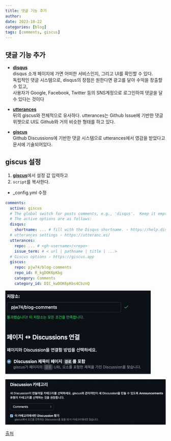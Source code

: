 ```yaml
---
title: 댓글 기능 추가 
author:
date: 2023-10-22
categories: [blog]
tags: [comments, giscus]
---
```



## 댓글 기능 추가

- [**disqus**](https://help.disqus.com/en/articles/1717053-what-is-disqus)\
disqus 소개 페이지에 가면 어떠한 서비스인지, 그리고 UI를 확인할 수 있다. \
독립적인 댓글 시스템으로, disqus의 장점은 원한다면 광고를 달아 수익을 창출할 수 있고, \
사용자가 Google, Facebook, Twitter 등의 SNS계정으로 로그인하여 댓글을 달 수 있다는 것이다

- [**utterances**](https://utteranc.es/?utm_source=saashub&utm_medium=marketplace&utm_campaign=saashub)\
뒤의 giscus와 전체적으로 유사하다. utterances는 Github Issue에 기반한 댓글 위젯으로 UI도 Github와 거의 비슷한 형태를 하고 있다.

- [**giscus**](https://giscus.app/ko) \
Github Discussions에 기반한 댓글 시스템으로 utterances에서 영감을 받았다고 문서에 기술되어있다.



## giscus 설정

1. [**giscus**](https://giscus.app/ko)에서 설정 값 입력하고
2. `script`를 복사한다.

- _config.yml 수정 
```yml
comments:
  active: giscus
  # The global switch for posts comments, e.g., 'disqus'.  Keep it empty means disable
  # The active options are as follows:
  disqus:
    shortname: ... # fill with the Disqus shortname. › https://help.disqus.com/en/articles/1717111-what-s-a-shortname
  # utterances settings › https://utteranc.es/
  utterances:
    repo: ... # <gh-username>/<repo>
    issue_term: # < url | pathname | title | ...>
  # Giscus options › https://giscus.app
  giscus:
    repo: pjw74/blog-comments
    repo_id: R_kgDOK6pKbg
    category: Comments
    category_id: DIC_kwDOK6pKbs4CbznQ
```

![img-description](/assets/img/2.png)



![img-description](/assets/img/1.png)





[출처](https://da-in.github.io/posts/Blog-Comments/)






